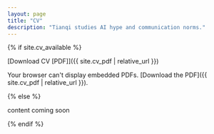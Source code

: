 ```yaml
---
layout: page
title: "CV"
description: "Tianqi studies AI hype and communication norms."
---
```


<div class="cv-page" markdown="1">
{% if site.cv_available %}

[Download CV [PDF]]({{ site.cv_pdf | relative_url }})

<div class="cv-container">
  <object data="{{ site.cv_pdf | relative_url }}" type="application/pdf" width="100%" height="100%">
    Your browser can't display embedded PDFs. [Download the PDF]({{ site.cv_pdf | relative_url }}).
  </object>
</div>

{% else %}

content coming soon

{% endif %}
</div>



